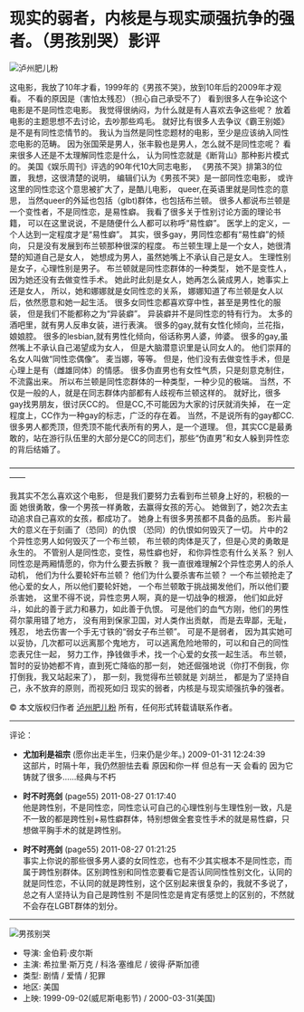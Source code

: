 # 现实的弱者，内核是与现实顽强抗争的强者。（男孩别哭）影评

![泸州肥儿粉](https://img9.doubanio.com/icon/u1757575-16.jpg)

这电影，我放了10年才看，1999年的《男孩不哭》，放到10年后的2009年才观看。 不看的原因是（害怕太残忍）（担心自己承受不了） 看到很多人在争论这个电影是不是同性恋电影。 我觉得很纳闷，为什么就是有人喜欢去争这些呢？ 放着电影的主题思想不去讨论，去吵那些鸡毛。 就好比有很多人去争议《霸王别姬》是不是有同性恋情节的。 我认为当然是同性恋题材的电影，至少是应该纳入同性恋电影的范畴。 因为张国荣是男人，张丰毅也是男人，怎么就不是同性恋呢？ 看来很多人还是不太理解同性恋是什么， 认为同性恋就是《断背山》那种影片模式的。 美国《娱乐周刊》评选的90年代10大同志电影， 《男孩不哭》排第3的位置， 我想，这很清楚的说明， 编辑们认为《男孩不哭》是一部同性恋电影， 或许这里的同性恋这个意思被扩大了，是酷儿电影， queer,在英语里就是同性恋的意思， 当然queer的外延也包括（glbt)群体，也包括布兰顿。 很多人都说布兰顿是一个变性者，不是同性恋，是易性癖。 我看了很多关于性别讨论方面的理论书籍， 可以在这里说说，不是随便什么人都可以称呼“易性癖”。 医学上的定义，一个人达到一定程度才是“易性癖”。 其实，很多gay，男同性恋都有“易性癖”的倾向， 只是没有发展到布兰顿那种很深的程度。 布兰顿生理上是一个女人，她很清楚的知道自己是女人， 她想成为男人，虽然她嘴上不承认自己是女人。 生理性别是女子，心理性别是男子。 布兰顿就是同性恋群体的一种类型， 她不是变性人，因为她还没有去做变性手术。 她此时此刻是女人，她再怎么装成男人，她事实上还是女人， 所以，她和娜娜就是女同性恋的关系， 娜娜知道了布兰顿是女人以后，依然愿意和她一起生活。 很多女同性恋都喜欢穿中性，甚至是男性化的服装， 但是我们不能都称之为“异装癖”。 异装癖并不是同性恋的特有行为。 太多的酒吧里，就有男人反串女装，进行表演。 很多的gay,就有女性化倾向，兰花指，娘娘腔。 很多的lesbian,就有男性化倾向，俗话称男人婆，帅婆。 很多的gay,虽然嘴上不承认自己渴望成为女人， 但是大脑潜意识里是认同女人的。 他们崇拜的名女人叫做“同性恋偶像”。 麦当娜，等等。 但是，他们没有去做变性手术，但是心理上是有（雌雄同体）的情感。 很多伪直男也有女性气质，只是刻意克制住，不流露出来。 所以布兰顿是同性恋群体的一种类型，一种少见的极端。 当然，不仅是一般的人，就是在同志群体内部都有人歧视布兰顿这样的。 就好比，很多gay找男朋友，很讨厌CC的。 但是CC,不可能因为大家的讨厌就消失掉， 在一定程度上，CC作为一种gay的标志，广泛的存在着。 当然，不是说所有的gay都CC. 很多男人都秃顶，但秃顶不能代表所有的男人，是一个道理。 但，其实CC是最勇敢的，站在游行队伍里的大部分是CC的同志们，那些“伪直男”和女人躲到异性恋的背后结婚了。

——————————————————————————————————————

我其实不怎么喜欢这个电影， 但是我们要努力去看到布兰顿身上好的，积极的一面 她很勇敢，像一个男孩一样勇敢，去赢得女孩的芳心。 她做到了，她2次去主动追求自己喜欢的女孩，都成功了。 她身上有很多男孩都不具备的品质。 影片最大的意义在于刻画了（恐同）的仇恨 （恐同）的仇恨如何毁灭了一切。 片中的2个异性恋男人如何毁灭了一个布兰顿， 布兰顿的肉体是灭了，但是心灵的勇敢是永生的。 不管别人是同性恋，变性，易性癖也好， 和你异性恋有什么关系？ 别人同性恋是两厢情愿的，你为什么要去拆散？ 我一直很难理解2个异性恋男人的杀人动机， 他们为什么要轮奸布兰顿？ 他们为什么要杀害布兰顿？ 一个布兰顿抢走了他心爱的女人，所以他们要轮奸她， 一个布兰顿敢于挑战揭发他们，所以他们要杀害她， 这里不得不说，异性恋男人啊，真的是一切战争的根源， 他们如此好斗，如此的善于武力和暴力，如此善于仇恨。 可是他们的血气方刚，他们的男性荷尔蒙用错了地方， 没有用到保家卫国，对人类作出贡献， 而是去卑鄙，无耻，残忍， 地去伤害一个手无寸铁的“弱女子布兰顿”。 可是不是弱者， 因为其实她可以妥协，几次都可以远离那个鬼地方， 可以逃离危险地带的，可以和自己的同性恋表兄住一起， 努力工作，挣钱做手术，找一个心爱的女孩一起生活。 布兰顿，暂时的妥协她都不肯，直到死亡降临的那一刻， 她还倔强地说（你打不倒我，你打倒我，我又站起来了）， 那一刻，我觉得布兰顿就是 刘胡兰， 都是为了坚持自己，永不放弃的原则，而视死如归 现实的弱者，内核是与现实顽强抗争的强者。

© 本文版权归作者 [泸州肥儿粉](https://www.douban.com/people/1757575/) 所有，任何形式转载请联系作者。

--- 

评论：

- **尤加利是祖宗** (愿你出走半生，归来仍是少年。) 2009-01-31 12:24:39  
  这部片，时隔十年，我仍然胆怯去看 原因和你一样 但总有一天 会看的 因为它铸就了很多……经典与不朽

- **时不时亮剑** (page55) 2011-08-27 01:17:40  
  他是跨性别，不是同性恋，同性恋认可自己的心理性别与生理性别一致，凡是不一致的都是跨性别+易性癖群体，特别想做全套变性手术的就是易性癖，只想做平胸手术的就是跨性别。

- **时不时亮剑** (page55) 2011-08-27 01:21:25  
  事实上你说的那些很多男人婆的女同性恋，也有不少其实根本不是同性恋，而属于跨性别群体。区别跨性别和同性恋要看它是否认同同性性别文化，认同的就是同性恋，不认同的就是跨性别，这个区别起来很复杂的，我就不多说了，总之有人坚持认为自己是跨性别 不是同性恋是肯定有感觉上的区别的，不然就不会存在LGBT群体的划分。

--- 

![男孩别哭](https://img9.doubanio.com/view/photo/s_ratio_poster/public/p2167014595.webp)

- 导演: 金伯莉·皮尔斯
- 主演: 希拉里·斯万克 / 科洛·塞维尼 / 彼得·萨斯加德
- 类型: 剧情 / 爱情 / 犯罪
- 地区: 美国
- 上映: 1999-09-02(威尼斯电影节) / 2000-03-31(美国)